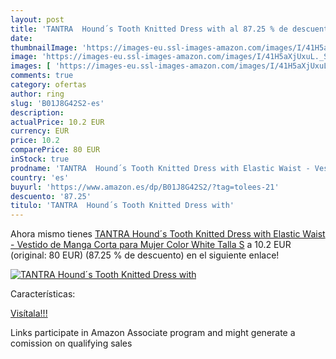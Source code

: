 ```yaml
---
layout: post
title: 'TANTRA  Hound´s Tooth Knitted Dress with al 87.25 % de descuento'
date: 
thumbnailImage: 'https://images-eu.ssl-images-amazon.com/images/I/41H5aXjUxuL._SL200_.jpg'
image: 'https://images-eu.ssl-images-amazon.com/images/I/41H5aXjUxuL._SL200_.jpg'
images: [ 'https://images-eu.ssl-images-amazon.com/images/I/41H5aXjUxuL._SL200_.jpg' ]
comments: true
category: ofertas
author: ring
slug: 'B01J8G42S2-es'
description:
actualPrice: 10.2 EUR
currency: EUR
price: 10.2
comparePrice: 80 EUR
inStock: true
prodname: 'TANTRA  Hound´s Tooth Knitted Dress with Elastic Waist - Vestido de Manga Corta para Mujer  Color White  Talla S'
country: 'es'
buyurl: 'https://www.amazon.es/dp/B01J8G42S2/?tag=tolees-21'
descuento: '87.25'
titulo: 'TANTRA  Hound´s Tooth Knitted Dress with'
---
```


Ahora mismo tienes [TANTRA  Hound´s Tooth Knitted Dress with Elastic Waist - Vestido de Manga Corta para Mujer  Color White  Talla S](https://www.amazon.es/dp/B01J8G42S2/?tag=tolees-21) a 10.2 EUR (original: 80 EUR) (87.25 %  de descuento) en el siguiente enlace!

[![TANTRA  Hound´s Tooth Knitted Dress with](https://images-eu.ssl-images-amazon.com/images/I/41H5aXjUxuL._SL200_.jpg)](https://www.amazon.es/dp/B01J8G42S2/?tag=tolees-21)

Características:


[Visítala!!!](https://www.amazon.es/dp/B01J8G42S2/?tag=tolees-21)

Links participate in Amazon Associate program and might generate a comission on qualifying sales
